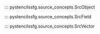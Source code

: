 
::: pystencilssfg.source_concepts.SrcObject

::: pystencilssfg.source_concepts.SrcField

::: pystencilssfg.source_concepts.SrcVector
